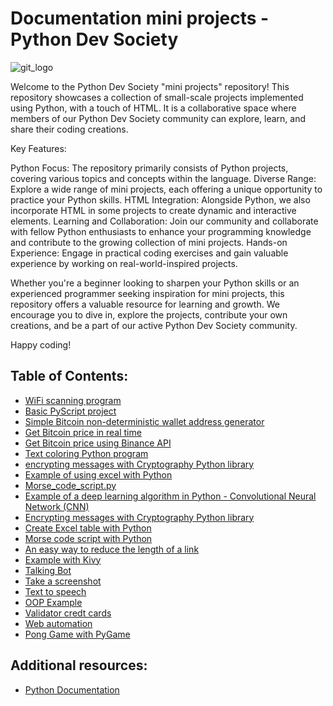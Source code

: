 # Documentation mini projects - Python Dev Society 

![git_logo](https://user-images.githubusercontent.com/68993494/209866827-2e9629cc-3009-4e13-a7e5-202903b8702b.jpg)
 
Welcome to the Python Dev Society "mini projects" repository! This repository showcases a collection of small-scale projects implemented using Python, with a touch of HTML. It is a collaborative space where members of our Python Dev Society community can explore, learn, and share their coding creations.
   
Key Features:        
 
Python Focus: The repository primarily consists of Python projects, covering various topics and concepts within the language.
Diverse Range: Explore a wide range of mini projects, each offering a unique opportunity to practice your Python skills.
HTML Integration: Alongside Python, we also incorporate HTML in some projects to create dynamic and interactive elements.
Learning and Collaboration: Join our community and collaborate with fellow Python enthusiasts to enhance your programming knowledge and contribute to the growing collection of mini projects.
Hands-on Experience: Engage in practical coding exercises and gain valuable experience by working on real-world-inspired projects.

Whether you're a beginner looking to sharpen your Python skills or an experienced programmer seeking inspiration for mini projects, this repository offers a valuable resource for learning and growth. We encourage you to dive in, explore the projects, contribute your own creations, and be a part of our active Python Dev Society community.

Happy coding!    
       
## Table of Contents: 
- [WiFi scanning program](https://github.com/zahariev-webbersof/python-mini-projects/blob/main/WiFi_Scanning.py) 
- [Basic PyScript project](https://github.com/zahariev-webbersof/python-mini-projects/blob/main/base_index.html)
- [Simple Bitcoin non-deterministic wallet address generator](bitcoin_address.py)  
- [Get Bitcoin price in real time](bitcoin_price.py) 
- [Get Bitcoin price using Binance API](https://github.com/zahariev-webbersof/python-mini-projects/blob/main/bitcoin_price_with_api_key.py)
- [Text coloring Python program](https://github.com/zahariev-webbersof/python-mini-projects/blob/main/color_text.py)
- [encrypting messages with Cryptography Python library](https://github.com/zahariev-webbersof/python-mini-projects/blob/main/cryptography.py)
- [Example of using excel with Python](https://github.com/zahariev-webbersof/python-mini-projects/blob/main/excel_in_python.py)
- [Morse_code_script.py](https://github.com/zahariev-webbersof/python-mini-projects/blob/main/morse_code_script.py)
- [Example of a deep learning algorithm in Python - Convolutional Neural Network (CNN)](https://github.com/zahariev-webbersof/python-mini-projects/blob/main/convolutional_neural_network_CNN_algorithm_exampe.py)
- [Encrypting messages with Cryptography Python library](https://github.com/zahariev-webbersof/python-mini-projects/blob/main/cryptography.py)
- [Create Excel table with Python](https://github.com/zahariev-webbersof/python-mini-projects/blob/main/excel_in_python.py)
- [Morse code script with Python](https://github.com/zahariev-webbersof/python-mini-projects/blob/main/morse_code_script.py)
- [An easy way to reduce the length of a link](https://github.com/zahariev-webbersof/python-mini-projects/blob/main/shorten_the_link.py)
- [Example with Kivy](https://github.com/zahariev-webbersof/python-mini-projects/blob/main/softuni_chedule.py)
- [Talking Bot](https://github.com/zahariev-webbersof/python-mini-projects/blob/main/speaking_news_bot.py)
- [Take a screenshot](https://github.com/zahariev-webbersof/python-mini-projects/blob/main/take_a_screenshot.py)
- [Text to speech](https://github.com/zahariev-webbersof/python-mini-projects/blob/main/text_to_speech.py)
- [OOP Example](https://github.com/zahariev-webbersof/python-mini-projects/blob/main/class_example.py)
- [Validator credt cards](https://github.com/zahariev-webbersof/python-mini-projects/blob/main/validator_credit_cards.py)
- [Web automation](https://github.com/zahariev-webbersof/python-mini-projects/blob/main/web_automation.py)
- [Pong Game with PyGame](https://github.com/zahariev-webbersof/python-mini-projects/blob/main/pong_game.py)

## Additional resources:
- [Python Documentation](https://docs.python.org/3/contents.html)

